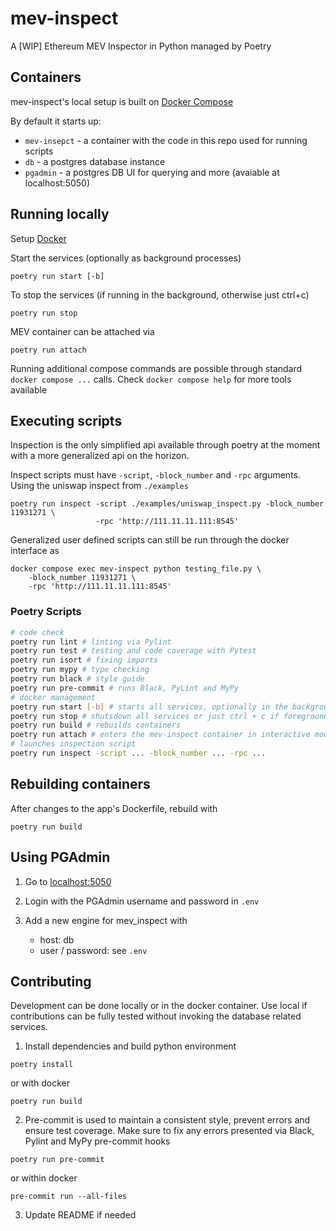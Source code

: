 # mev-inspect
A [WIP] Ethereum MEV Inspector in Python managed by Poetry

## Containers
mev-inspect's local setup is built on [Docker Compose](https://docs.docker.com/compose/)

By default it starts up:
- `mev-insepct` - a container with the code in this repo used for running scripts
- `db` - a postgres database instance
- `pgadmin` - a postgres DB UI for querying and more (avaiable at localhost:5050)

## Running locally
Setup [Docker](https://www.docker.com/products/docker-desktop)

Start the services (optionally as background processes)
```
poetry run start [-b]
```

To stop the services (if running in the background, otherwise just ctrl+c)
```
poetry run stop
```

MEV container can be attached via
```
poetry run attach
```

Running additional compose commands are possible through standard `docker
compose ...` calls.  Check `docker compose help` for more tools available

## Executing scripts
Inspection is the only simplified api available through poetry at the moment
with a more generalized api on the horizon.

Inspect scripts must have `-script`, `-block_number` and `-rpc` arguments.
Using the uniswap inspect from `./examples`
```
poetry run inspect -script ./examples/uniswap_inspect.py -block_number 11931271 \
                   -rpc 'http://111.11.11.111:8545'
```

Generalized user defined scripts can still be run through the docker interface as
```
docker compose exec mev-inspect python testing_file.py \
    -block_number 11931271 \
    -rpc 'http://111.11.11.111:8545'
```
### Poetry Scripts
```bash
# code check
poetry run lint # linting via Pylint
poetry run test # testing and code coverage with Pytest
poetry run isort # fixing imports 
poetry run mypy # type checking 
poetry run black # style guide 
poetry run pre-commit # runs Black, PyLint and MyPy
# docker management
poetry run start [-b] # starts all services, optionally in the background
poetry run stop # shutsdown all services or just ctrl + c if foreground
poetry run build # rebuilds containers
poetry run attach # enters the mev-inspect container in interactive mode
# launches inspection script
poetry run inspect -script ... -block_number ... -rpc ...
```


## Rebuilding containers
After changes to the app's Dockerfile, rebuild with
```
poetry run build
```

## Using PGAdmin

1. Go to [localhost:5050](localhost:5050)

2. Login with the PGAdmin username and password in `.env`

3. Add a new engine for mev_inspect with
    - host: db
    - user / password: see `.env`

## Contributing
Development can be done locally or in the docker container.  Use local if
contributions can be fully tested without invoking the database related
services.

1. Install dependencies and build python environment
```
poetry install
```
or with docker
```
poetry run build
```
2. Pre-commit is used to maintain a consistent style, prevent errors and ensure
   test coverage.  Make sure to fix any errors presented via Black, Pylint and
   MyPy pre-commit hooks
```
poetry run pre-commit
```

or within docker
```
pre-commit run --all-files
```
3. Update README if needed
